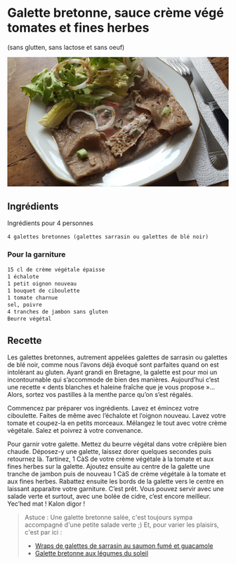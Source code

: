 # Galette bretonne, sauce crème végé tomates et fines herbes
(sans glutten, sans lactose et sans oeuf)  

![](../img/Galette-bretonne-sauce-crme-vg-tomates-et-fines-herbes.jpg)

## Ingrédients
Ingrédients pour 4 personnes

    4 galettes bretonnes (galettes sarrasin ou galettes de blé noir)

### Pour la garniture

    15 cl de crème végétale épaisse
    1 échalote
    1 petit oignon nouveau
    1 bouquet de ciboulette
    1 tomate charnue
    sel, poivre
    4 tranches de jambon sans gluten
    Beurre végétal

## Recette
Les galettes bretonnes, autrement appelées galettes de sarrasin ou galettes de blé noir, comme nous l’avons déjà évoqué sont parfaites quand on est intolérant au gluten. Ayant grandi en Bretagne, la galette est pour moi un incontournable qui s’accommode de bien des manières. Aujourd’hui c’est une recette « dents blanches et haleine fraîche que je vous propose »… Alors, sortez vos pastilles à la menthe parce qu’on s’est régalés.

Commencez par préparer vos ingrédients. Lavez et émincez votre ciboulette. Faites de même avec l’échalote et l’oignon nouveau. Lavez votre tomate et coupez-la en petits morceaux. Mélangez le tout avec votre crème végétale. Salez et poivrez à votre convenance.

Pour garnir votre galette. Mettez du beurre végétal dans votre crêpière bien chaude. Déposez-y une galette, laissez dorer quelques secondes puis retournez là. Tartinez, 1 CàS de votre crème végétale à la tomate et aux fines herbes sur la galette. Ajoutez ensuite au centre de la galette une tranche de jambon puis de nouveau 1 CàS de crème végétale à la tomate et aux fines herbes. Rabattez ensuite les bords de la galette vers le centre en laissant apparaitre votre garniture. C’est prêt. Vous pouvez servir avec une salade verte et surtout, avec une bolée de cidre, c’est encore meilleur.
Yec’hed mat ! Kalon digor !

> Astuce : Une galette bretonne salée, c'est toujours sympa accompagné d'une petite salade verte ;) Et, pour varier les plaisirs, c'est par ici :
> - [Wraps de galettes de sarrasin au saumon fumé et guacamole](../apero/Wraps-de-galettes-de-sarrasin-au-saumon-fume-et-guacamole.md)
> - [Galette bretonne aux légumes du soleil](./Galette-bretonne-aux-legumes-du-soleil.md) 
